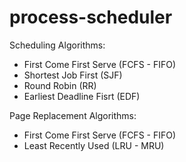 # process-scheduler

Scheduling Algorithms:
 - First Come First Serve (FCFS - FIFO)
 - Shortest Job First (SJF)
 - Round Robin (RR)
 - Earliest Deadline Fisrt (EDF)

Page Replacement Algorithms:
 - First Come First Serve (FCFS - FIFO)
 - Least Recently Used (LRU - MRU)
